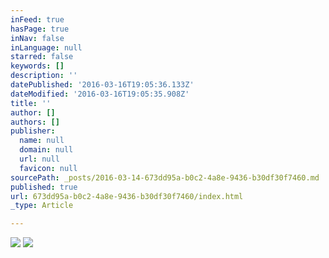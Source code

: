 ```yaml
---
inFeed: true
hasPage: true
inNav: false
inLanguage: null
starred: false
keywords: []
description: ''
datePublished: '2016-03-16T19:05:36.133Z'
dateModified: '2016-03-16T19:05:35.908Z'
title: ''
author: []
authors: []
publisher:
  name: null
  domain: null
  url: null
  favicon: null
sourcePath: _posts/2016-03-14-673dd95a-b0c2-4a8e-9436-b30df30f7460.md
published: true
url: 673dd95a-b0c2-4a8e-9436-b30df30f7460/index.html
_type: Article

---
```

![](https://the-grid-user-content.s3-us-west-2.amazonaws.com/ab92c887-faef-41b7-ae89-31a4e30f34cd.jpg)
![](https://the-grid-user-content.s3-us-west-2.amazonaws.com/f455dfad-70b4-4768-8224-6fb67d98df0d.jpg)